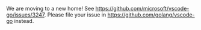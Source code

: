We are moving to a new home! See https://github.com/microsoft/vscode-go/issues/3247.
Please file your issue in https://github.com/golang/vscode-go instead.
